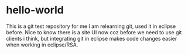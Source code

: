 # hello-world
This is a git test repository for me
I am relearning git, used it in eclipse before. Nice to know there is a site UI now coz before we need to use git clients i think, but integrating git in eclipse makes code changes easier when working in eclipse/RSA.
